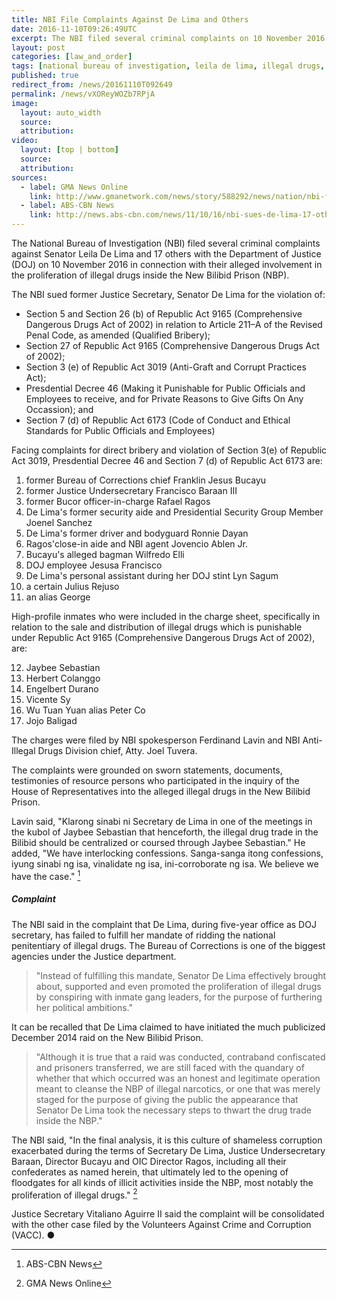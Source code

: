 ```yaml
---
title: NBI File Complaints Against De Lima and Others
date: 2016-11-10T09:26:49UTC
excerpt: The NBI filed several criminal complaints on 10 November 2016 against Senator Leila De Lima and 17 others with the DOJ in connection with their alleged involvement in the proliferation of illegal drugs inside the New Bilibid Prison.
layout: post
categories: [law_and_order]
tags: [national bureau of investigation, leila de lima, illegal drugs, new bilibid prison]
published: true
redirect_from: /news/20161110T092649
permalink: /news/vXOReyWOZb7RPjA
image:
  layout: auto_width
  source: 
  attribution: 
video:
  layout: [top | bottom]
  source: 
  attribution: 
sources:
  - label: GMA News Online
    link: http://www.gmanetwork.com/news/story/588292/news/nation/nbi-files-drug-graft-raps-vs-de-lima-others-over-bilibid-drugs
  - label: ABS-CBN News
    link: http://news.abs-cbn.com/news/11/10/16/nbi-sues-de-lima-17-others-over-bilibid-drugs
---
```


The National Bureau of Investigation (NBI) filed several criminal complaints against Senator Leila De Lima and 17 others with the Department of Justice (DOJ) on 10 November 2016 in connection with their alleged involvement in the proliferation of illegal drugs inside the New Bilibid Prison (NBP).

The NBI sued former Justice Secretary, Senator De Lima for the violation of:

* Section 5 and Section 26 (b) of Republic Act 9165 (Comprehensive Dangerous Drugs Act of 2002) in relation to Article 211–A of the Revised Penal Code, as amended (Qualified Bribery);
* Section 27 of Republic Act 9165 (Comprehensive Dangerous Drugs Act of 2002);
* Section 3 (e) of Republic Act 3019 (Anti-Graft and Corrupt Practices Act);
* Presdential Decree 46 (Making it Punishable for Public Officials and Employees to receive, and for Private Reasons to Give Gifts On Any Occassion); and
* Section 7 (d) of Republic Act 6173 (Code of Conduct and Ethical Standards for Public Officials and Employees)

Facing complaints for direct bribery and violation of Section 3(e) of Republic Act 3019, Presdential Decree 46 and Section 7 (d) of Republic Act 6173 are:

1. former Bureau of Corrections chief Franklin Jesus Bucayu
2. former Justice Undersecretary Francisco Baraan III
3. former Bucor officer-in-charge Rafael Ragos
4. De Lima's former security aide and Presidential Security Group Member Joenel Sanchez
5. De Lima's former driver and bodyguard Ronnie Dayan
6. Ragos'close-in aide and NBI agent Jovencio Ablen Jr.
7. Bucayu's alleged bagman Wilfredo Elli
8. DOJ employee Jesusa Francisco
9. De Lima's personal assistant during her DOJ stint Lyn Sagum
10. a certain Julius Rejuso
11. an alias George

High-profile inmates who were included in the charge sheet, specifically in relation to the sale and distribution of illegal drugs which is punishable under Republic Act 9165 (Comprehensive Dangerous Drugs Act of 2002), are:

12. Jaybee Sebastian
13. Herbert Colanggo
14. Engelbert Durano
15. Vicente Sy
16. Wu Tuan Yuan alias Peter Co
17. Jojo Baligad

The charges were filed by NBI spokesperson Ferdinand Lavin and NBI Anti-Illegal Drugs Division chief, Atty. Joel Tuvera.

The complaints were grounded on sworn statements, documents, testimonies of resource persons who participated in the inquiry of the House of Representatives into the alleged illegal drugs in the New Bilibid Prison.

Lavin said, "Klarong sinabi ni Secretary de Lima in one of the meetings in the kubol of Jaybee Sebastian that henceforth, the illegal drug trade in the Bilibid should be centralized or coursed through Jaybee Sebastian." He added, "We have interlocking confessions. Sanga-sanga itong confessions, iyung sinabi ng isa, vinalidate ng isa, ini-corroborate ng isa. We believe we have the case." [^1]

##### Complaint

The NBI said in the complaint that De Lima, during five-year office as DOJ secretary, has failed to fulfill her mandate of ridding the national penitentiary of illegal drugs. The Bureau of Corrections is one of the biggest agencies under the Justice department.

> "Instead of fulfilling this mandate, Senator De Lima effectively brought about, supported and even promoted the proliferation of illegal drugs by conspiring with inmate gang leaders, for the purpose of furthering her political ambitions."

It can be recalled that De Lima claimed to have initiated the much publicized December 2014 raid on the New Bilibid Prison.

> "Although it is true that a raid was conducted, contraband confiscated and prisoners transferred, we are still faced with the quandary of whether that which occurred was an honest and legitimate operation meant to cleanse the NBP of illegal narcotics, or one that was merely staged for the purpose of giving the public the appearance that Senator De Lima took the necessary steps to thwart the drug trade inside the NBP."

The NBI said, "In the final analysis, it is this culture of shameless corruption exacerbated during the terms of Secretary De Lima, Justice Undersecretary Baraan, Director Bucayu and OIC Director Ragos, including all their confederates as named herein, that ultimately led to the opening of floodgates for all kinds of illicit activities inside the NBP, most notably the proliferation of illegal drugs." [^2]

Justice Secretary Vitaliano Aguirre II said the complaint will be consolidated with the other case filed by the Volunteers Against Crime and Corruption (VACC).
&#x25cf;

[^1]: ABS-CBN News
[^2]: GMA News Online


